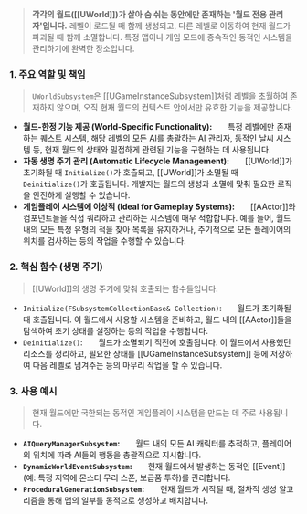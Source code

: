 > **각각의 월드([[UWorld]])가 살아 숨 쉬는 동안에만 존재하는 '월드 전용 관리자'입니다.** 레벨이 로드될 때 함께 생성되고, 다른 레벨로 이동하여 현재 월드가 파괴될 때 함께 소멸합니다. 특정 맵이나 게임 모드에 종속적인 동적인 시스템을 관리하기에 완벽한 장소입니다.

### **1. 주요 역할 및 책임**
> `UWorldSubsystem`은 [[UGameInstanceSubsystem]]처럼 레벨을 초월하여 존재하지 않으며, 오직 현재 월드의 컨텍스트 안에서만 유효한 기능을 제공합니다.
* **월드-한정 기능 제공 (World-Specific Functionality):**
      특정 레벨에만 존재하는 퀘스트 시스템, 해당 레벨의 모든 AI를 총괄하는 AI 관리자, 동적인 날씨 시스템 등, 현재 월드의 상태와 밀접하게 관련된 기능을 구현하는 데 사용됩니다.
* **자동 생명 주기 관리 (Automatic Lifecycle Management):**
      [[UWorld]]가 초기화될 때 `Initialize()`가 호출되고, [[UWorld]]가 소멸될 때 `Deinitialize()`가 호출됩니다. 개발자는 월드의 생성과 소멸에 맞춰 필요한 로직을 안전하게 실행할 수 있습니다.
* **게임플레이 시스템에 이상적 (Ideal for Gameplay Systems):**
      [[AActor]]와 컴포넌트들을 직접 쿼리하고 관리하는 시스템에 매우 적합합니다. 예를 들어, 월드 내의 모든 특정 유형의 적을 찾아 목록을 유지하거나, 주기적으로 모든 플레이어의 위치를 검사하는 등의 작업을 수행할 수 있습니다.

### **2. 핵심 함수 (생명 주기)**
> [[UWorld]]의 생명 주기에 맞춰 호출되는 함수들입니다.
* `Initialize(FSubsystemCollectionBase& Collection)`:
      월드가 초기화될 때 호출됩니다. 이 월드에서 사용할 시스템을 준비하고, 월드 내의 [[AActor]]들을 탐색하여 초기 상태를 설정하는 등의 작업을 수행합니다.
* `Deinitialize()`:
      월드가 소멸되기 직전에 호출됩니다. 이 월드에서 사용했던 리소스를 정리하고, 필요한 상태를 [[UGameInstanceSubsystem]] 등에 저장하여 다음 레벨로 넘겨주는 등의 마무리 작업을 할 수 있습니다.

### **3. 사용 예시**
> 현재 월드에만 국한되는 동적인 게임플레이 시스템을 만드는 데 주로 사용됩니다.
* **`AIQueryManagerSubsystem`:**
      월드 내의 모든 AI 캐릭터를 추적하고, 플레이어의 위치에 따라 AI들의 행동을 총괄적으로 지시합니다.
* **`DynamicWorldEventSubsystem`:**
      현재 월드에서 발생하는 동적인 [[Event]](예: 특정 지역에 몬스터 무리 스폰, 보급품 투하)를 관리합니다.
* **`ProceduralGenerationSubsystem`:**
      현재 월드가 시작될 때, 절차적 생성 알고리즘을 통해 맵의 일부를 동적으로 생성하고 배치합니다.